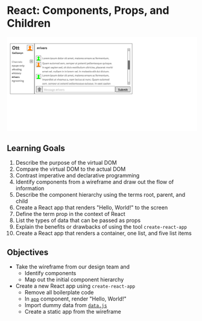# React: Components, Props, and Children

![Ott wireframe](ott-wireframe.png)

## Learning Goals

1. Describe the purpose of the virtual DOM
1. Compare the virtual DOM to the actual DOM
1. Contrast imperative and declarative programming
1. Identify components from a wireframe and draw out the flow of information
1. Describe the component hierarchy using the terms root, parent, and child
1. Create a React app that renders "Hello, World!" to the screen
1. Define the term prop in the context of React
1. List the types of data that can be passed as props
1. Explain the benefits or drawbacks of using the tool `create-react-app`
1. Create a React app that renders a container, one list, and five list items

## Objectives

- Take the wireframe from our design team and
  - Identify components
  - Map out the initial component hierarchy
- Create a new React app using `create-react-app`
  - Remove all boilerplate code
  - In [`app`](./ott/src/App.js) component, render "Hello, World!"
  - Import dummy data from [`data.js`](./ott/src/data.js)
  - Create a static app from the wireframe
